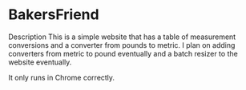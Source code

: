 # BakersFriend

Description
This is a simple website that has a table of measurement conversions and a converter from pounds to metric. I plan on adding converters from metric to pound eventually and a batch resizer to the website eventually.

It only runs in Chrome correctly.
